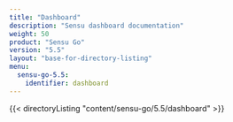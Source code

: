 ```yaml
---
title: "Dashboard"
description: "Sensu dashboard documentation"
weight: 50
product: "Sensu Go"
version: "5.5"
layout: "base-for-directory-listing"
menu:
  sensu-go-5.5:
    identifier: dashboard
---
```


{{< directoryListing "content/sensu-go/5.5/dashboard" >}}
